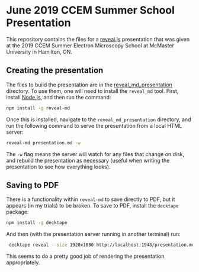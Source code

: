 # June 2019 CCEM Summer School Presentation

This repository contains the files for a [reveal.js](https://github.com/hakimel/reveal.js/) presentation
that was given at the 2019 CCEM Summer Electron Microscopy School at McMaster University in Hamilton, ON.

## Creating the presentation

The files to build the presentation are in the [reveal_md_presentation](./reveal_md_presentation) directory.
To use them, one will need to install the `reveal_md` tool. First, install [Node.js](https://nodejs.org/en/),
and then run the command:

```bash
npm install -g reveal-md
```

Once this is installed, navigate to the `reveal_md_presentation` directory, and run the following command
to serve the presentation from a local HTML server:

```bash
reveal-md presentation.md -w
```

The `-w` flag means the server will watch for any files that change on disk, and rebuild the presentation
as necessary (useful when writing the presentation to see how everything looks).

## Saving to PDF

There is a functionality within `reveal-md` to save directly to PDF, but it appears (in my trials) to be broken.
To save to PDF, install the `decktape` package:

```bash
npm install -g decktape
```

And then (with the presentation server running in another terminal) run:

```bash
 decktape reveal --size 1920x1080 http://localhost:1948/presentation.md slides.pdf  --chrome-arg=--no-sandbox --chrome-arg=--allow-file-access-from-files
```

This seems to do a pretty good job of rendering the presentation appropriately.
